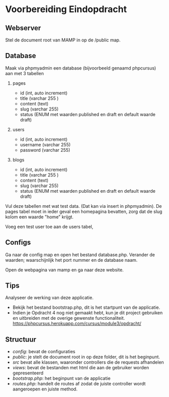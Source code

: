 # Voorbereiding Eindopdracht

## Webserver
Stel de document root van MAMP in op de /public map.

## Database
Maak via phpmyadmin een database (bijvoorbeeld genaamd phpcursus) aan met 3 tabellen

1. pages
    - id (int, auto increment)
    - title (varchar 255 )
    - content (text)
    - slug (varchar 255)
    - status (ENUM met waarden published en draft en default waarde draft)
2. users
    - id (int, auto increment)
    - username (varchar 255)
    - password (varchar 255)

3. blogs
    - id (int, auto increment)
    - title (varchar 255 )
    - content (text)
    - slug (varchar 255)
    - status (ENUM met waarden published en draft en default waarde draft)

Vul deze tabellen met wat test data. (Dat kan via insert in phpmyadmin). De pages tabel moet in ieder geval een homepagina bevatten, zorg dat de slug kolom een waarde "home" krijgt.

Voeg een test user toe aan de users tabel,

## Configs
Ga naar de config map en open het bestand database.php.
Verander de waarden; waarschijnlijk het port nummer en de database naam. 

Open de webpagina van mamp en ga naar deze website.

## Tips

Analyseer de werking van deze applicatie.

- Bekijk het bestand bootstrap.php, dit is het startpunt van de applicatie.
- Indien je Opdracht 4 nog niet gemaakt hebt, kun je dit project gebruiken en uitbreiden met de overige gewenste functionaliteit.
https://phpcursus.herokuapp.com/cursus/module3/opdracht/

## Structuur

- *config*: bevat de configuraties
- *public*: je stelt de document root in op deze folder, dit is het beginpunt.
- *src* bevat alle klassen, waaronder controllers die de requests afhandelen
- *views*: bevat de bestanden met html die aan de gebruiker worden gepresenteerd
- *bootstrap.php*: het beginpunt van de applicatie
- *routes.php*: handelt de routes af zodat de juiste controller wordt aangeroepen en juiste method. 


